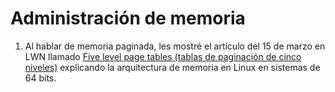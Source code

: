 # Administración de memoria

1. Al hablar de memoria paginada, les mostré el artículo del 15 de
   marzo en LWN llamado
   [Five level page tables (tablas de paginación de cinco niveles)](https://lwn.net/Articles/717293/)
   explicando la arquitectura de memoria en Linux en sistemas de 64
   bits.
